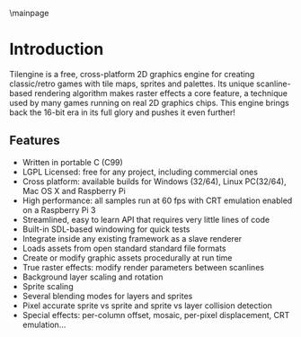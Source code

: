 \mainpage

# Introduction
Tilengine is a free, cross-platform 2D graphics engine for creating classic/retro games with tile maps, sprites and palettes. Its unique scanline-based rendering algorithm makes raster effects a core feature, a technique used by many games running on real 2D graphics chips. This engine brings back the 16-bit era in its full glory and pushes it even further!

## Features
* Written in portable C (C99)
* LGPL Licensed: free for any project, including commercial ones
* Cross platform: available builds for Windows (32/64), Linux PC(32/64), Mac OS X and Raspberry Pi
* High performance: all samples run at 60 fps with CRT emulation enabled on a Raspberry Pi 3
* Streamlined, easy to learn API that requires very little lines of code
* Built-in SDL-based windowing for quick tests
* Integrate inside any existing framework as a slave renderer
* Loads assets from open standard standard file formats
* Create or modify graphic assets procedurally at run time
* True raster effects: modify render parameters between scanlines
* Background layer scaling and rotation
* Sprite scaling
* Several blending modes for layers and sprites
* Pixel accurate sprite vs sprite and sprite vs layer collision detection
* Special effects: per-column offset, mosaic, per-pixel displacement, CRT emulation...
